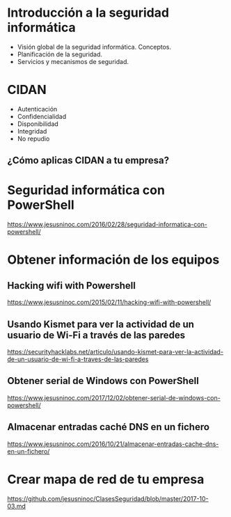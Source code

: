 # Introducción a la seguridad informática
- Visión global de la seguridad informática. Conceptos.
- Planificación de la seguridad.
- Servicios y mecanismos de seguridad.

# CIDAN
- Autenticación
- Confidencialidad
- Disponibilidad
- Integridad
- No repudio

## ¿Cómo aplicas CIDAN a tu empresa?

# Seguridad informática con PowerShell
https://www.jesusninoc.com/2016/02/28/seguridad-informatica-con-powershell/

# Obtener información de los equipos

## Hacking wifi with Powershell
https://www.jesusninoc.com/2015/02/11/hacking-wifi-with-powershell/

## Usando Kismet para ver la actividad de un usuario de Wi-Fi a través de las paredes
https://securityhacklabs.net/articulo/usando-kismet-para-ver-la-actividad-de-un-usuario-de-wi-fi-a-traves-de-las-paredes

## Obtener serial de Windows con PowerShell
https://www.jesusninoc.com/2017/12/02/obtener-serial-de-windows-con-powershell/

## Almacenar entradas caché DNS en un fichero
https://www.jesusninoc.com/2016/10/21/almacenar-entradas-cache-dns-en-un-fichero/

# Crear mapa de red de tu empresa
https://github.com/jesusninoc/ClasesSeguridad/blob/master/2017-10-03.md

